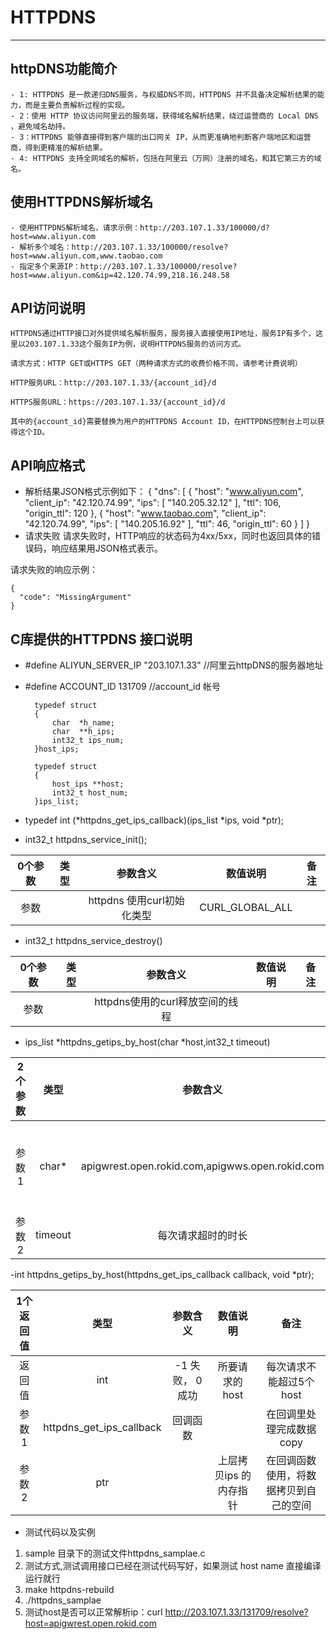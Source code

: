 
# HTTPDNS

---

## httpDNS功能简介
    - 1: HTTPDNS 是一款递归DNS服务，与权威DNS不同，HTTPDNS 并不具备决定解析结果的能力，而是主要负责解析过程的实现。
    - 2：使用 HTTP 协议访问阿里云的服务端，获得域名解析结果，绕过运营商的 Local DNS ，避免域名劫持。
    - 3：HTTPDNS 能够直接得到客户端的出口网关 IP，从而更准确地判断客户端地区和运营商，得到更精准的解析结果。
    - 4: HTTPDNS 支持全网域名的解析，包括在阿里云（万网）注册的域名，和其它第三方的域名。
## 使用HTTPDNS解析域名
    - 使用HTTPDNS解析域名，请求示例：http://203.107.1.33/100000/d?host=www.aliyun.com
    - 解析多个域名：http://203.107.1.33/100000/resolve?host=www.aliyun.com,www.taobao.com
    - 指定多个来源IP：http://203.107.1.33/100000/resolve?host=www.aliyun.com&ip=42.120.74.99,218.16.248.58
## API访问说明
    HTTPDNS通过HTTP接口对外提供域名解析服务，服务接入直接使用IP地址，服务IP有多个，这里以203.107.1.33这个服务IP为例，说明HTTPDNS服务的访问方式。

    请求方式：HTTP GET或HTTPS GET（两种请求方式的收费价格不同，请参考计费说明）

    HTTP服务URL：http://203.107.1.33/{account_id}/d

    HTTPS服务URL：https://203.107.1.33/{account_id}/d

    其中的{account_id}需要替换为用户的HTTPDNS Account ID，在HTTPDNS控制台上可以获得这个ID。
## API响应格式

-  解析结果JSON格式示例如下：
         {
          "dns": [
             {
               "host": "www.aliyun.com",
               "client_ip": "42.120.74.99",
               "ips": [
                 "140.205.32.12"
               ],
              "ttl": 106,
              "origin_ttl": 120
             },
             {
              "host": "www.taobao.com",
              "client_ip": "42.120.74.99",
               "ips": [
                 "140.205.16.92"
               ],
               "ttl": 46,
               "origin_ttl": 60
             }
           ]
         }
- 请求失败
请求失败时，HTTP响应的状态码为4xx/5xx，同时也返回具体的错误码，响应结果用JSON格式表示。

请求失败的响应示例：

    {
      "code": "MissingArgument"
    }


## C库提供的HTTPDNS 接口说明
- #define ALIYUN_SERVER_IP "203.107.1.33"   //阿里云httpDNS的服务器地址
- #define ACCOUNT_ID 131709                 //account_id 帐号

        typedef struct
        {
            char  *h_name;
            char  **h_ips;
            int32_t ips_num;
        }host_ips;

        typedef struct
        {
            host_ips **host;
            int32_t host_num;
        }ips_list;

- typedef int (*httpdns_get_ips_callback)(ips_list *ips, void *ptr);

- int32_t  httpdns_service_init();

| 0个参数 |  类型  | 参数含义 | 数值说明 | 备注 |
|:----:|:----:|:----:|:------:|:------:|
| 参数 |  | httpdns 使用curl初始化类型| CURL_GLOBAL_ALL |  |

- int32_t httpdns_service_destroy()

| 0个参数 |  类型  | 参数含义 | 数值说明 | 备注 |
|:----:|:----:|:----:|:------:|:------:|
| 参数 |  | httpdns使用的curl释放空间的线程 |    |    |

- ips_list *httpdns_getips_by_host(char *host,int32_t timeout)

| 2个参数 |  类型  | 参数含义 | 数值说明 | 备注 |
|:----:|:----:|:----:|:------:|:------:|
| 参数1 | char*  | apigwrest.open.rokid.com,apigwws.open.rokid.com|所要请求的host|每次请求不能超过5个host |
| 参数2 | timeout  |每次请求超时的时长| |

-int httpdns_getips_by_host(httpdns_get_ips_callback callback, void *ptr);

| 1个返回值 |  类型  | 参数含义 | 数值说明 | 备注 |
|:----:|:----:|:----:|:------:|:------:|
| 返回值 | int | -1 失败， 0 成功 |所要请求的host|每次请求不能超过5个host |
| 参数 1 | httpdns_get_ips_callback |回调函数| |在回调里处理完成数据copy |
| 参数 2 | ptr | |上层拷贝ips 的内存指针| 在回调函数使用，将数据拷贝到自己的空间|


- 测试代码以及实例
1. sample 目录下的测试文件httpdns_samplae.c
2. 测试方式,测试调用接口已经在测试代码写好，如果测试 host name 直接编译运行就行
3. make httpdns-rebuild
4. ./httpdns_samplae
5. 测试host是否可以正常解析ip：curl http://203.107.1.33/131709/resolve?host=apigwrest.open.rokid.com


